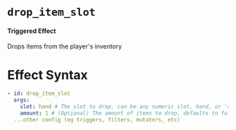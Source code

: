 # `drop_item_slot`
#### Triggered Effect

Drops items from the player's inventory

# Effect Syntax
```yaml
- id: drop_item_slot
  args:
    slot: hand # The slot to drop, can be any numeric slot, hand, or 'any' (Defaults to any)
    amount: 1 # (Optional) The amount of items to drop, defaults to full stack
  ...other config (eg triggers, filters, mutators, etc)
```